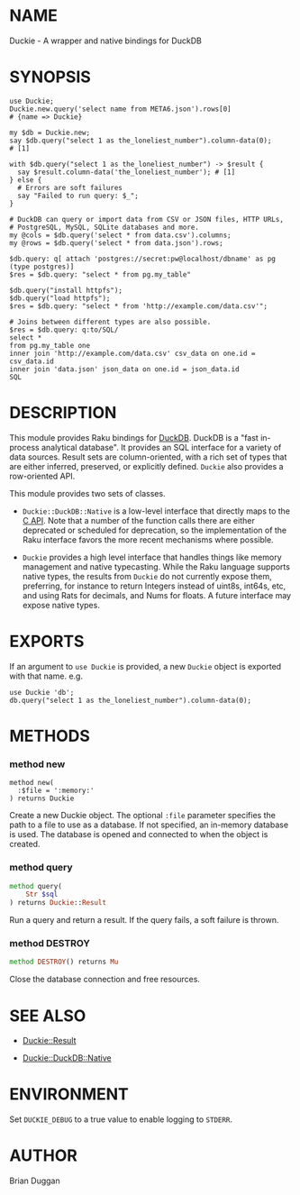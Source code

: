 NAME
====

Duckie - A wrapper and native bindings for DuckDB

SYNOPSIS
========

    use Duckie;
    Duckie.new.query('select name from META6.json').rows[0]
    # {name => Duckie}

    my $db = Duckie.new;
    say $db.query("select 1 as the_loneliest_number").column-data(0);
    # [1]

    with $db.query("select 1 as the_loneliest_number") -> $result {
      say $result.column-data('the_loneliest_number'); # [1]
    } else {
      # Errors are soft failures
      say "Failed to run query: $_";
    }

    # DuckDB can query or import data from CSV or JSON files, HTTP URLs,
    # PostgreSQL, MySQL, SQLite databases and more.
    my @cols = $db.query('select * from data.csv').columns;
    my @rows = $db.query('select * from data.json').rows;

    $db.query: q[ attach 'postgres://secret:pw@localhost/dbname' as pg (type postgres)]
    $res = $db.query: "select * from pg.my_table"

    $db.query("install httpfs");
    $db.query("load httpfs");
    $res = $db.query: "select * from 'http://example.com/data.csv'";

    # Joins between different types are also possible.
    $res = $db.query: q:to/SQL/
    select *
    from pg.my_table one
    inner join 'http://example.com/data.csv' csv_data on one.id = csv_data.id
    inner join 'data.json' json_data on one.id = json_data.id
    SQL

DESCRIPTION
===========

This module provides Raku bindings for [DuckDB](https://duckdb.org/). DuckDB is a "fast in-process analytical database". It provides an SQL interface for a variety of data sources. Result sets are column-oriented, with a rich set of types that are either inferred, preserved, or explicitly defined. `Duckie` also provides a row-oriented API.

This module provides two sets of classes.

  * `Duckie::DuckDB::Native` is a low-level interface that directly maps to the [C API](https://duckdb.org/docs/api/c/api.html). Note that a number of the function calls there are either deprecated or scheduled for deprecation, so the implementation of the Raku interface favors the more recent mechanisms where possible.

  * `Duckie` provides a high level interface that handles things like memory management and native typecasting. While the Raku language supports native types, the results from `Duckie` do not currently expose them, preferring, for instance to return Integers instead of uint8s, int64s, etc, and using Rats for decimals, and Nums for floats. A future interface may expose native types.

EXPORTS
=======

If an argument to `use Duckie` is provided, a new `Duckie` object is exported with that name. e.g.

    use Duckie 'db';
    db.query("select 1 as the_loneliest_number").column-data(0);

METHODS
=======

### method new

    method new(
      :$file = ':memory:'
    ) returns Duckie

Create a new Duckie object. The optional `:file` parameter specifies the path to a file to use as a database. If not specified, an in-memory database is used. The database is opened and connected to when the object is created.

### method query

```raku
method query(
    Str $sql
) returns Duckie::Result
```

Run a query and return a result. If the query fails, a soft failure is thrown.

### method DESTROY

```raku
method DESTROY() returns Mu
```

Close the database connection and free resources.

SEE ALSO
========

  * [Duckie::Result](https://github.com/bduggan/raku-duckie/blob/main/docs/lib/Duckie/Result.md)

  * [Duckie::DuckDB::Native](https://github.com/bduggan/raku-duckie/blob/main/docs/lib/Duckie/DuckDB/Native.md)

ENVIRONMENT
===========

Set `DUCKIE_DEBUG` to a true value to enable logging to `STDERR`.

AUTHOR
======

Brian Duggan

